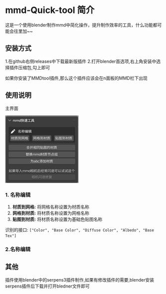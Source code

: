 # mmd-Quick-tool 简介
这是一个使用blender制作mmd中简化操作，提升制作效率的工具，什么功能都可能会往里加~~

## 安装方式
1.在github右侧releases中下载最新版插件
2.打开blender首选项,右上角安装中选择插件压缩包,勾上即可

如果你安装了MMDtool插件,那么这个插件应该会在n面板的MMD栏下出现

## 使用说明
主界面


![测试图片](image/main.png)


### 1. 名称编辑

1. **材质到网格:** 将网格名称设置为材质名称  
2. **网格到材质:** 将材质名称设置为网格名称  
3. **贴图到材质:** 将材质名称设置为基础色贴图名称  

识别的接口: `["Color", "Base Color", "Diffuse Color", "Albedo", "Base Tex"] `


### 2.名称编辑


## 其他
插件使用blender中的serpens3插件制作,如果有修改插件的需要,blender安装serpens插件后下载并打开bledner文件即可

